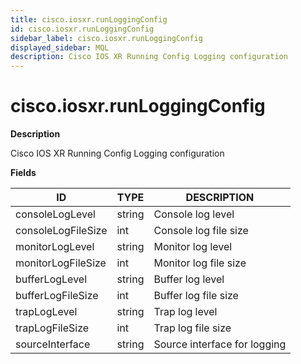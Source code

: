 ```yaml
---
title: cisco.iosxr.runLoggingConfig
id: cisco.iosxr.runLoggingConfig
sidebar_label: cisco.iosxr.runLoggingConfig
displayed_sidebar: MQL
description: Cisco IOS XR Running Config Logging configuration
---
```


# cisco.iosxr.runLoggingConfig

**Description**

Cisco IOS XR Running Config Logging configuration

**Fields**

| ID                 | TYPE   | DESCRIPTION                  |
| ------------------ | ------ | ---------------------------- |
| consoleLogLevel    | string | Console log level            |
| consoleLogFileSize | int    | Console log file size        |
| monitorLogLevel    | string | Monitor log level            |
| monitorLogFileSize | int    | Monitor log file size        |
| bufferLogLevel     | string | Buffer log level             |
| bufferLogFileSize  | int    | Buffer log file size         |
| trapLogLevel       | string | Trap log level               |
| trapLogFileSize    | int    | Trap log file size           |
| sourceInterface    | string | Source interface for logging |
